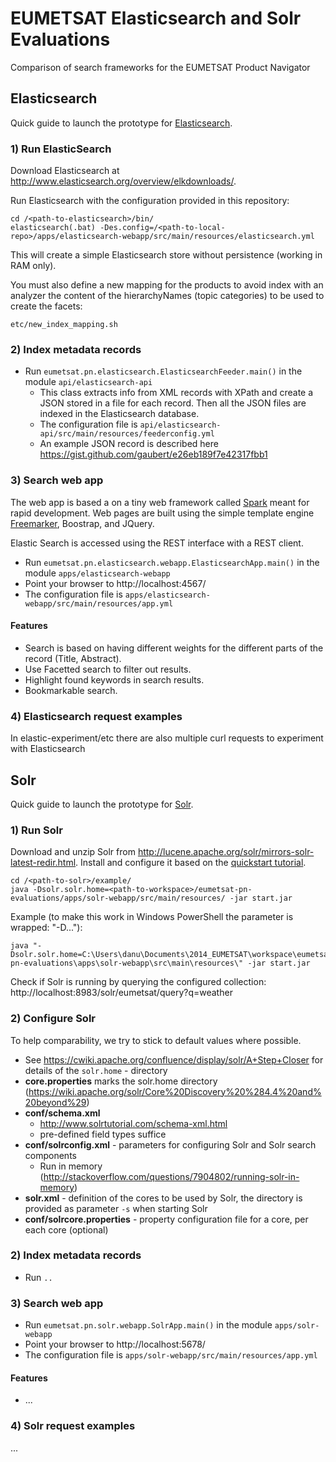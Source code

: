 # EUMETSAT Elasticsearch and Solr Evaluations

Comparison of search frameworks for the EUMETSAT Product Navigator

## Elasticsearch

Quick guide to launch the prototype for [Elasticsearch](http://www.elasticsearch.org/).

### 1) Run ElasticSearch

Download Elasticsearch at http://www.elasticsearch.org/overview/elkdownloads/.

Run Elasticsearch with the configuration provided in this repository:

```
cd /<path-to-elasticsearch>/bin/
elasticsearch(.bat) -Des.config=/<path-to-local-repo>/apps/elasticsearch-webapp/src/main/resources/elasticsearch.yml
```

This will create a simple Elasticsearch store without persistence (working in RAM only).

You must also define a new mapping for the products to avoid index with an analyzer the content of the hierarchyNames (topic categories) to be used to create the facets:

```
etc/new_index_mapping.sh
```

### 2) Index metadata records

* Run ``eumetsat.pn.elasticsearch.ElasticsearchFeeder.main()`` in the module ``api/elasticsearch-api``
  * This class extracts info from XML records with XPath and create a JSON stored in a file for each record. Then all the JSON files are indexed in the Elasticsearch database.
  * The configuration file is ``api/elasticsearch-api/src/main/resources/feederconfig.yml``
  * An example JSON record is described here https://gist.github.com/gaubert/e26eb189f7e42317fbb1

### 3) Search web app

The web app is based a on a tiny web framework called [Spark](http://www.sparkjava.com) meant for rapid development. Web pages are built using the simple template engine [Freemarker](http://freemarker.org), Boostrap, and JQuery.

Elastic Search is accessed using the REST interface with a REST client.

* Run ``eumetsat.pn.elasticsearch.webapp.ElasticsearchApp.main()`` in the module ``apps/elasticsearch-webapp``
* Point your browser to http://localhost:4567/
* The configuration file is ``apps/elasticsearch-webapp/src/main/resources/app.yml``

#### Features

* Search is based on having different weights for the different parts of the record (Title, Abstract).
* Use Facetted search to filter out results.
* Highlight found keywords in search results.
* Bookmarkable search.

### 4) Elasticsearch request examples

In elastic-experiment/etc there are also multiple curl requests to experiment with Elasticsearch


## Solr

Quick guide to launch the prototype for [Solr](http://lucene.apache.org/solr/).

### 1) Run Solr

Download and unzip Solr from http://lucene.apache.org/solr/mirrors-solr-latest-redir.html. Install and configure it based on the [quickstart tutorial](http://lucene.apache.org/solr/quickstart.html).

```
cd /<path-to-solr>/example/
java -Dsolr.solr.home=<path-to-workspace>/eumetsat-pn-evaluations/apps/solr-webapp/src/main/resources/ -jar start.jar
```

Example (to make this work in Windows PowerShell the parameter is wrapped: "-D..."):

```
java "-Dsolr.solr.home=C:\Users\danu\Documents\2014_EUMETSAT\workspace\eumetsat-pn-evaluations\apps\solr-webapp\src\main\resources\" -jar start.jar
```

Check if Solr is running by querying the configured collection: http://localhost:8983/solr/eumetsat/query?q=weather

### 2) Configure Solr

To help comparability, we try to stick to default values where possible.

* See https://cwiki.apache.org/confluence/display/solr/A+Step+Closer for details of the `solr.home` - directory
* **core.properties** marks the solr.home directory (https://wiki.apache.org/solr/Core%20Discovery%20%284.4%20and%20beyond%29)
* **conf/schema.xml**
  * http://www.solrtutorial.com/schema-xml.html
  * pre-defined field types suffice
* **conf/solrconfig.xml** - parameters for configuring Solr and Solr search components
  * Run in memory (http://stackoverflow.com/questions/7904802/running-solr-in-memory)
* **solr.xml** - definition of the cores to be used by Solr, the directory is provided as parameter `-s` when starting Solr
* **conf/solrcore.properties** - property configuration file for a core, per each core (optional)

### 2) Index metadata records

* Run ``..``



### 3) Search web app

* Run ``eumetsat.pn.solr.webapp.SolrApp.main()`` in the module ``apps/solr-webapp``
* Point your browser to http://localhost:5678/
* The configuration file is ``apps/solr-webapp/src/main/resources/app.yml``


#### Features

* ...

### 4) Solr request examples

...
